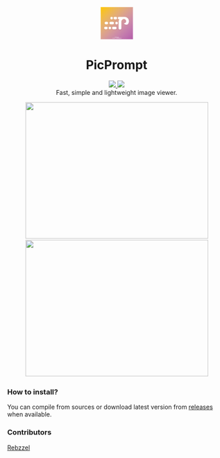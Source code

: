 <p align="center">
  <img src="https://github.com/Rebzzel/PicPrompt/blob/master/PicPrompt/Resources/Images/icon.png" width="75" height="75" />
</p>
<h1 align="center">PicPrompt</h1>
<p align="center">
  <a href="https://github.com/Rebzzel/PicPrompt/blob/master/LICENSE">
    <img src="https://img.shields.io/github/license/Rebzzel/PicPrompt.svg?style=flat-square"/>
  </a>  
  <a href="https://github.com/Rebzzel/PicPrompt/stargazers">
    <img src="https://img.shields.io/github/stars/Rebzzel/PicPrompt.svg?style=flat-square"/>
  </a>
  <br>
  Fast, simple and lightweight image viewer.
</p>
<p align="center">
  <img src="https://i.imgur.com/5jNc2TJ.png" width="421" height="315"/>
  <img src="https://i.imgur.com/Xq8AU8L.png" width="421" height="315"/>
</p>

### How to install?
You can compile from sources or download latest version from [releases](https://github.com/Rebzzel/PicPrompt/releases) when available.

### Contributors
[Rebzzel](https://github.com/Rebzzel)